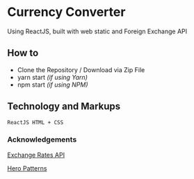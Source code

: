 # Currency Converter
Using ReactJS, built with web static and Foreign Exchange API

## How to
* Clone the Repository / Download via Zip File
* yarn start *(if using Yarn)*
* npm start *(if using NPM)*

## Technology and Markups
`
 ReactJS
 HTML + CSS
`

### Acknowledgements
[Exchange Rates API](https://exchangeratesapi.io/)

[Hero Patterns](https://www.heropatterns.com/)
